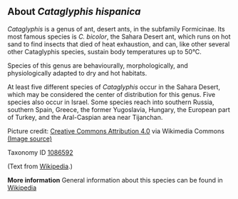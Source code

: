 **About *Cataglyphis hispanica***
-------------------------

*Cataglyphis* is a genus of ant, desert ants, in the subfamily
Formicinae. Its most famous species is *C. bicolor*, the Sahara Desert
ant, which runs on hot sand to find insects that died of heat
exhaustion, and can, like other several other Cataglyphis species,
sustain body temperatures up to 50°C.

Species of this genus are behaviourally, morphologically, and
physiologically adapted to dry and hot habitats.

At least five different species of *Cataglyphis* occur in the Sahara
Desert, which may be considered the center of distribution for this
genus. Five species also occur in Israel. Some species reach
into southern Russia, southern Spain, Greece, the former
Yugoslavia, Hungary, the European part of Turkey, and the Aral-Caspian
area near Tijanchan.

Picture credit: [Creative Commons Attribution 4.0](https://creativecommons.org/licenses/by/4.0) via Wikimedia Commons [(Image source)](https://en.wikipedia.org/wiki/File:Cataglyphis_bicolor_casent0104612_profile_1.jpg)

Taxonomy ID [1086592](https://www.uniprot.org/taxonomy/1086592)

(Text from [Wikipedia](https://en.wikipedia.org/).)

**More information**
General information about this species can be found in [Wikipedia](https://en.wikipedia.org/wiki/cataglyphis_hispanica)
